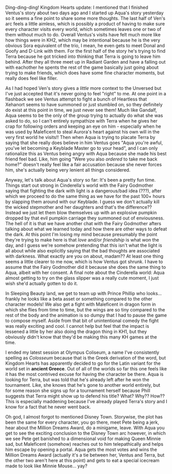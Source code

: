 Ding-ding-ding! Kingdom Hearts update:
I mentioned that I finished Ventus's story about two days ago and I started up Aqua's story yesterday so it seems a fine point to share some more thoughts.
The last half of Ven's arc feels a little aimless, which is possibly a product of having to make sure every character visits every world, which sometimes leaves one or two of them without much to do. Overall Ventus's visits have felt much more like how things were in KH2, which may be intentional because he is the very obvious Sora equivalent of the trio, I mean, he even gets to meet Donal and Goofy and D-Link with them.
For the first half of the story he's trying to find Terra because he got tricked into thinking that Terra is going to leave him behind. After they all three meet up in Radiant Garden and have a falling out with eachother he spents the rest of the game basically just going about trying to make friends, which does have some fine character moments, but really does feel like filler.

As I had hoped Ven's story gives a *little* more context to the Unversed but I've just accepted that it's never going to feel "right" to me. At one point in a flashback we see Ventus attempt to fight a bunch of Heartless that Xehanort seems to have summoned or just stumbled on, so they definitely do exist at this point in time, we just never see them! 
Much like Gandalf, Aqua seems to be the only of the group trying to actually do what she was asked to do, so I can't entirely sympathize with Terra when he gives her crap for following orders and keeping an eye on him - especially when he was used by Maleficent to steal Aurora's heart against his own will in the very first world he visits!!
Then when Aqua is trying to placate Terra by saying that she really does believe in him Ventus goes "Aqua you're awful, you've let becoming a Keyblade Master go to your head", and I can only rationalize this as Ventus being angry with Aqua because she made his best friend feel bad. Like, him going "Were you also *ordered* to take me back home?" doesn't really feel like a fair accusation because she never forces him, she's actually being very lenient all things considered. 

Anyway, let's talk about Aqua's story so far: It's been a pretty fun time. Things start out strong in Cinderella's world with the Fairy Godmother saying that fighting the dark with light is a dangerous/bad idea (???), after which we proceed to do the same thing as we have for the past 100+ hours by slapping them around with our Keyblade. I guess we don't actually kill the wicked stepmother and her daughters and that's the difference?? Instead we just let them blow themselves up with an explosive pumpkin dropped by that evil pumpkin carriage they summoned out of enviousness. The hell of it is that we have another chat with the Fairy Godmother afters talking about what we learned today and how there are other ways to defeat the dark.
At this point I'm losing my mind because presumably the point they're trying to make here is that *love* and/or *friendship* is what won the day, and I guess we're somehow pretending that this isn't what the light is all about while also explicitly saying that the bad thoughts are associated with darkness. What exactly are you on about, madam??
At least one thing seems a little clearer to me now, which is how Ventus got shrunk. I have to assume that the Fairy Godmother did it because she does the same thing to Aqua, albeit with her consent. A final note about the Cinderella world: Aqua almost getting to try on the glass slipper was a really cute moment, I just wish she'd actually gotten to do it.

In Sleeping Beauty land, we get to team up with Prince Phillip who looks... frankly he looks like a beta asset or something compared to the other character models! We also get a fight with Maleficent in dragon form in which she flies from time to time, but the wings are so tiny compared to the rest of the body and the animation is so dumpy that I had to pause the game to compose myself. Aside from that bit of unintentional comedy the fight was really exciting and cool. I cannot help but feel that the impact is lessened a little by her also doing the dragon thing in KH1, but they obviously didn't know that they'd be making this many KH games at the time.

I ended my latest session at Olympus Coliseum, a name I've consistently spelling as *Colosseum* because that is the Greek derivation of the word, but Kingdom Hearts has apparently decided to go for the Latin variant for the world set in **ancient Greece**.
Out of all of the worlds so far this one feels like it has the most contrived excuse for having the character be there. Aqua is looking for Terra, but was told that he's already left after he won the tournament. Like, she knows that he's gone to another world entirely, but for some reason she signs up for a tournament herself because Phill suggests that Terra might show up to defend his title? What? Why?? How?? This is especially maddening because I've already played Terra's story and I know for a fact that he never went back.

Oh god, I almost forgot to mentioned Disney Town. Storywise, the plot has been the same for every character, you go there, meet Pete being a jerk, hear about the Million Dreams Award, do a minigame, leave. With Aqua you get to see the exciting conclusion to the Disney Town arc however, in which we see Pete get banished to a dimensional void for making Queen Minnie sad, but Maleficent (somehow) reaches out to him telepathically and helps him escape by opening a portal. Aqua gets the most votes and wins the Million Dreams Award (actually it's a tie between her, Ventus and Terra, but the other two aren't here at this point) and gets to eat a special icecream made to look like Minnie Mouse... yay?